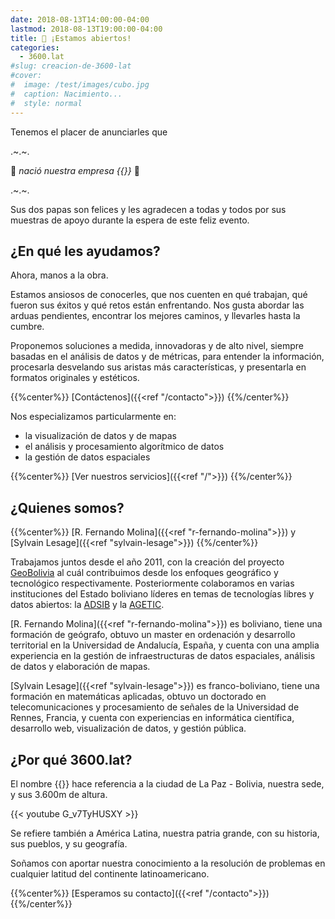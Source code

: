 ```yaml
---
date: 2018-08-13T14:00:00-04:00
lastmod: 2018-08-13T19:00:00-04:00
title: 📣 ¡Estamos abiertos!
categories:
  - 3600.lat
#slug: creacion-de-3600-lat
#cover:
#  image: /test/images/cubo.jpg
#  caption: Nacimiento...
#  style: normal
---
```


Tenemos el placer de anunciarles que

<div class="enfasis">
<p>.~.~.</p>
<p>👼 <em>nació nuestra empresa {{<marca>}}</em> 👼</p>
<p>.~.~.</p>
</div>

Sus dos papas son felices y les agradecen a todas y todos por sus muestras de
apoyo durante la espera de este feliz evento.

## ¿En qué les ayudamos?

Ahora, manos a la obra.

Estamos ansiosos de conocerles, que nos cuenten en qué trabajan, qué fueron sus
éxitos y qué retos están enfrentando. Nos gusta abordar las arduas pendientes,
encontrar los mejores caminos, y llevarles hasta la cumbre.

Proponemos soluciones a medida, innovadoras y de alto nivel, siempre basadas en
el análisis de datos y de métricas, para entender la información, procesarla
desvelando sus aristas más características, y presentarla en formatos originales
y estéticos.

{{%center%}} [Contáctenos]({{<ref "/contacto">}}) {{%/center%}}

Nos especializamos particularmente en:

- la visualización de datos y de mapas
- el análisis y procesamiento algorítmico de datos
- la gestión de datos espaciales

{{%center%}} [Ver nuestros servicios]({{<ref "/">}}) {{%/center%}}

## ¿Quienes somos?

{{%center%}} [R. Fernando Molina]({{<ref "r-fernando-molina">}}) y [Sylvain
Lesage]({{<ref "sylvain-lesage">}}) {{%/center%}}

Trabajamos juntos desde el año 2011, con la creación del proyecto
[GeoBolivia](https://geo.gob.bo) al cuál contribuimos desde los enfoques
geográfico y tecnológico respectivamente. Posteriormente colaboramos en varias
instituciones del Estado boliviano líderes en temas de tecnologías libres y
datos abiertos: la [ADSIB](https://adsib.gob.bo) y la
[AGETIC](https://agetic.gob.bo).

[R. Fernando Molina]({{<ref "r-fernando-molina">}}) es boliviano, tiene una
formación de geógrafo, obtuvo un master en ordenación y desarrollo territorial
en la Universidad de Andalucía, España, y cuenta con una amplia experiencia en
la gestión de infraestructuras de datos espaciales, análisis de datos y
elaboración de mapas.

[Sylvain Lesage]({{<ref "sylvain-lesage">}}) es franco-boliviano, tiene una
formación en matemáticas aplicadas, obtuvo un doctorado en telecomunicaciones y
procesamiento de señales de la Universidad de Rennes, Francia, y cuenta con
experiencias en informática científica, desarrollo web, visualización de datos,
y gestión pública.

## ¿Por qué 3600.lat?

El nombre {{<marca>}} hace referencia a la ciudad de La Paz - Bolivia, nuestra
sede, y sus 3.600m de altura.

{{< youtube G_v7TyHUSXY >}}

Se refiere también a América Latina, nuestra patria grande, con su historia, sus
pueblos, y su geografía.

Soñamos con aportar nuestra conocimiento a la resolución de problemas en
cualquier <span class="marca">lat</span>itud del continente latinoamericano.

{{%center%}} [Esperamos su contacto]({{<ref "/contacto">}}) {{%/center%}}
